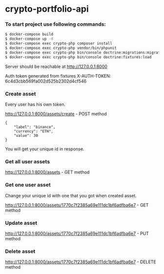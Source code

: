crypto-portfolio-api
==============

### To start project use following commands:
```sh
$ docker-compose build
$ docker-compose up -d
$ docker-compose exec crypto-php composer install
$ docker-compose exec crypto-php vendor/bin/phpunit
$ docker-compose exec crypto-php bin/console doctrine:migrations:migrate
$ docker-compose exec crypto-php bin/console doctrine:fixtures:load
```

Server should be reachable at http://127.0.0.1:8000

Auth token generated from fixtures
X-AUTH-TOKEN: 6c4d3cbb569fa002d525b2302d4cf546

### Create asset

Every user has his own token.

http://127.0.0.1:8000/assets/create - POST method
```
{
    "label": "binance",
    "currency": "ETH",
    "value": 30
}
```

You will get your unique id in response.

### Get all user assets

http://127.0.0.1:8000/assets - GET method

### Get one user asset

Change your unique id with one that you got when created asset.

http://127.0.0.1:8000/assets/1770c7f2385a69e111dc1bf6adfba6e7 - GET method

### Update asset

http://127.0.0.1:8000/assets/1770c7f2385a69e111dc1bf6adfba6e7 - PUT method

### Delete asset

http://127.0.0.1:8000/assets/1770c7f2385a69e111dc1bf6adfba6e7 - DELETE method
